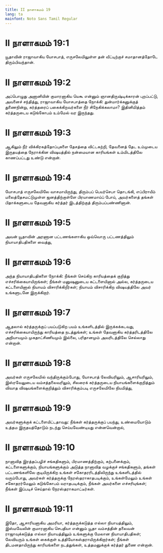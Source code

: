```yaml
---
title: II நாளாகமம் 19
lang: ta
mainfont: Noto Sans Tamil Regular
---
```


# II நாளாகமம் 19:1

யூதாவின் ராஜாவாகிய யோசபாத், எருசலேமிலுள்ள தன் வீட்டிற்குச் சமாதானத்தோடே திரும்பிவந்தான்.

# II நாளாகமம் 19:2

அப்பொழுது அனானியின் குமாரனாகிய யெகூ என்னும் ஞானதிருஷ்டிக்காரன் புறப்பட்டு, அவனைச் சந்தித்து, ராஜாவாகிய யோசபாத்தை நோக்கி: துன்மார்க்கனுக்குத் துணைநின்று, கர்த்தரைப் பகைக்கிறவர்களை நீர் சிநேகிக்கலாமா? இதினிமித்தம் கர்த்தருடைய கடுங்கோபம் உம்மேல் வர இருந்தது.

# II நாளாகமம் 19:3

ஆகிலும் நீர் விக்கிரகத்தோப்புகளை தேசத்தை விட்டகற்றி, தேவனைத் தேட உம்முடைய இருதயத்தை நேராக்கின விஷயத்தில் நன்மையான காரியங்கள் உம்மிடத்திலே காணப்பட்டது உண்டு என்றான்.

# II நாளாகமம் 19:4

யோசபாத் எருசலேமிலே வாசமாயிருந்து, திரும்பப் பெயர்செபா தொடங்கி, எப்பிராயீம் மலைத்தேசமட்டுமுள்ள ஜனத்திற்குள்ளே பிரயாணமாய்ப் போய், அவர்களைத் தங்கள் பிதாக்களுடைய தேவனாகிய கர்த்தர் இடத்திற்குத் திரும்பப்பண்ணினான்.

# II நாளாகமம் 19:5

அவன் யூதாவின் அரணான பட்டணங்களாகிய ஒவ்வொரு பட்டணத்திலும் நியாயாதிபதிகளை வைத்து,

# II நாளாகமம் 19:6

அந்த நியாயாதிபதிகளை நோக்கி: நீங்கள் செய்கிற காரியத்தைக் குறித்து எச்சரிக்கையாயிருங்கள்; நீங்கள் மனுஷனுடைய கட்டளையினால் அல்ல, கர்த்தருடைய கட்டளையினால் நியாயம் விசாரிக்கிறீர்கள்; நியாயம் விசாரிக்கிற விஷயத்திலே அவர் உங்களுடனே இருக்கிறார்.

# II நாளாகமம் 19:7

ஆதலால் கர்த்தருக்குப் பயப்படுகிற பயம் உங்களிடத்தில் இருக்கக்கடவது, எச்சரிக்கையாயிருந்து காரியத்தை நடத்துங்கள்; உங்கள் தேவனாகிய கர்த்தரிடத்திலே அநியாயமும் முகதாட்சிணியமும் இல்லை, பரிதானமும் அவரிடத்திலே செல்லாது என்றான்.

# II நாளாகமம் 19:8

அவர்கள் எருசலேமில் வந்திருக்கும்போது, யோசபாத் லேவியரிலும், ஆசாரியரிலும், இஸ்ரவேலுடைய வம்சத்தலைவரிலும், சிலரைக் கர்த்தருடைய நியாயங்களைக்குறித்தும் விவாத விஷயங்களைக்குறித்தும் விசாரிக்கும்படி எருசலேமிலே நியமித்து,

# II நாளாகமம் 19:9

அவர்களுக்குக் கட்டளையிட்டதாவது: நீங்கள் கர்த்தருக்குப் பயந்து, உண்மையோடும் உத்தம இருதயத்தோடும் நடந்து செய்யவேண்டியது என்னவென்றால்,

# II நாளாகமம் 19:10

நானாவித இரத்தப்பழிச் சங்கதிகளும், பிரமாணத்திற்கும், கற்பனைக்கும், கட்டளைகளுக்கும், நியாயங்களுக்கும் அடுத்த நானாவித வழக்குச் சங்கதிகளும், தங்கள் பட்டணங்களிலே குடியிருக்கிற உங்கள் சகோதரரிடத்திலிருந்து உங்களிடத்தில் வரும்போது, அவர்கள் கர்த்தருக்கு நேரஸ்தராகாதபடிக்கும், உங்கள்மேலும் உங்கள் சகோதரர்மேலும் கடுங்கோபம் வராதபடிக்கும், நீங்கள் அவர்களை எச்சரியுங்கள்; நீங்கள் இப்படிச் செய்தால் நேரஸ்தராகமாட்டீர்கள்.

# II நாளாகமம் 19:11

இதோ, ஆசாரியனாகிய அமரியா, கர்த்தருக்கடுத்த எல்லா நியாயத்திலும், இஸ்மவேலின் குமாரனாகிய செபதியா என்னும் யூதா வம்சத்தின் தலைவன் ராஜாவுக்கடுத்த எல்லா நியாயத்திலும் உங்களுக்கு மேலான நியாயாதிபதிகள்; லேவியரும் உங்கள் கைக்குள் உத்தியோகஸ்தராயிருக்கிறார்கள்; நீங்கள் திடமனதாயிருந்து காரியங்களை நடத்துங்கள், உத்தமனுக்குக் கர்த்தர் துணை என்றான்.

